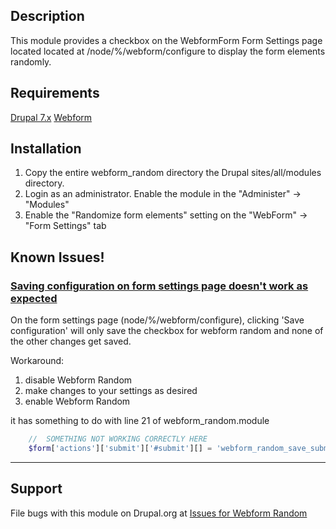 Description
-----------
This module provides a checkbox on the WebformForm Form Settings page located
located at /node/%/webform/configure to display the form elements randomly.

Requirements
------------
[Drupal 7.x](https://www.drupal.org/project/drupal)
[Webform](https://www.drupal.org/project/webform)

Installation
------------
1. Copy the entire webform_random directory the Drupal sites/all/modules directory.
2. Login as an administrator. Enable the module in the "Administer" -> "Modules"
3. Enable the "Randomize form elements" setting on the "WebForm" -> "Form Settings" tab

Known Issues!
------------
### [Saving configuration on form settings page doesn't work as expected](https://www.drupal.org/node/2906016)
On the form settings page (node/%/webform/configure), clicking 'Save configuration' will only save the checkbox for webform random and none of the other changes get saved.

Workaround:
1. disable Webform Random
2. make changes to your settings as desired
3. enable Webform Random

it has something to do with line 21 of webform_random.module
```php
    //  SOMETHING NOT WORKING CORRECTLY HERE
    $form['actions']['submit']['#submit'][] = 'webform_random_save_submit';
```
---
Support
-------
File bugs with this module on Drupal.org at [Issues for Webform Random](http://drupal.org/project/issues/webform_random)

